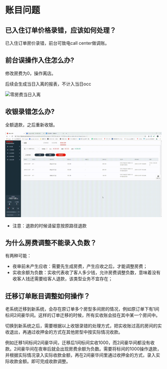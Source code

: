 # 账目问题

## 已入住订单价格录错，应该如何处理？

已入住订单房价录错，前台可致电call center做调账。

## 前台误操作入住怎么办?

修改房费为0，操作离店。

后续会生成当日入离的报表，不计入当日occ

![&#x96F6;&#x623F;&#x8D39;&#x5F53;&#x65E5;&#x5165;&#x79BB;](../.gitbook/assets/20181208_152539.gif)

## 收银录错怎么办?

全额退款，之后重新收银。

![&#x9000;&#x6B3E;&#x540E;&#x6536;&#x94F6;](../.gitbook/assets/20181207_194805.gif)

* 注意：退款的时候请留意按原路径退款

## 为什么房费调整不能录入负数？

有两种可能：

* 夜审前未产生应收：需要先生成房费，产生应收之后，才能调整房费；
* 实收余额为负数：实收代表收了客人多少钱，允许房费调整负数，意味着没有收客人钱还需要给客人退款，该类型业务不宜存在；

## 迁移订单账目调整如何操作？

老系统迁移到新系统，会存在原订单多个房型多间房的情况，例如原订单下有1间标间2间豪华间。这样的订单迁移的时候，所有实收账会挂在其中某一个房间中。

切换到新系统之后，需要根据以上收银录错的处理方式，把实收账过高的房间的实收退出，再通过收押金的方式在其他房型中按实际情况收款。

例如迁移1间标间2间豪华间，迁移后1间标间实收1000，而2间豪华间都没有收款。2间豪华间在夜审后就会出现房费余额为负数。需要将标间的1000操作退款，并根据实际情况录入实际收款金额，再在2间豪华间里通过收押金的方式，录入实际收款金额。即可完成收款调整。

